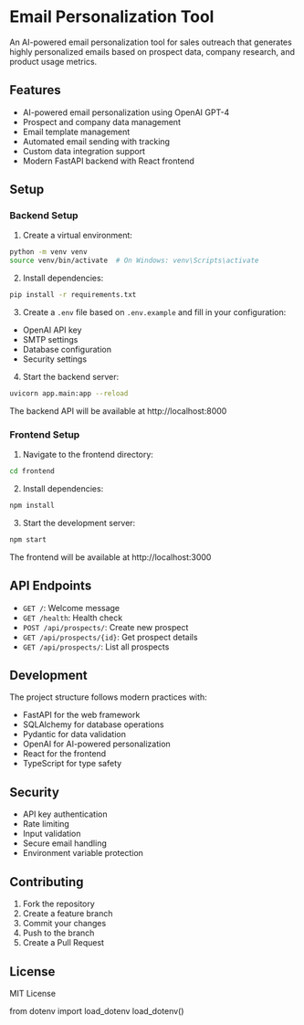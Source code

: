 # Email Personalization Tool

An AI-powered email personalization tool for sales outreach that generates highly personalized emails based on prospect data, company research, and product usage metrics.

## Features

- AI-powered email personalization using OpenAI GPT-4
- Prospect and company data management
- Email template management
- Automated email sending with tracking
- Custom data integration support
- Modern FastAPI backend with React frontend

## Setup

### Backend Setup

1. Create a virtual environment:
```bash
python -m venv venv
source venv/bin/activate  # On Windows: venv\Scripts\activate
```

2. Install dependencies:
```bash
pip install -r requirements.txt
```

3. Create a `.env` file based on `.env.example` and fill in your configuration:
- OpenAI API key
- SMTP settings
- Database configuration
- Security settings

4. Start the backend server:
```bash
uvicorn app.main:app --reload
```

The backend API will be available at http://localhost:8000

### Frontend Setup

1. Navigate to the frontend directory:
```bash
cd frontend
```

2. Install dependencies:
```bash
npm install
```

3. Start the development server:
```bash
npm start
```

The frontend will be available at http://localhost:3000

## API Endpoints

- `GET /`: Welcome message
- `GET /health`: Health check
- `POST /api/prospects/`: Create new prospect
- `GET /api/prospects/{id}`: Get prospect details
- `GET /api/prospects/`: List all prospects

## Development

The project structure follows modern practices with:
- FastAPI for the web framework
- SQLAlchemy for database operations
- Pydantic for data validation
- OpenAI for AI-powered personalization
- React for the frontend
- TypeScript for type safety

## Security

- API key authentication
- Rate limiting
- Input validation
- Secure email handling
- Environment variable protection

## Contributing

1. Fork the repository
2. Create a feature branch
3. Commit your changes
4. Push to the branch
5. Create a Pull Request

## License

MIT License 

from dotenv import load_dotenv
load_dotenv() 